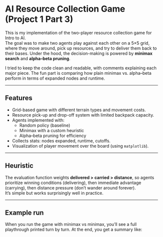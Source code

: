 # AI Resource Collection Game (Project 1 Part 3)

This is my implementation of the two-player resource collection game for Intro to AI.  
The goal was to make two agents play against each other on a 5×5 grid, where they move around, pick up resources, and try to deliver them back to their bases. Under the hood, the decision-making is powered by **minimax search** and **alpha–beta pruning**.

I tried to keep the code clean and readable, with comments explaining each major piece. The fun part is comparing how plain minimax vs. alpha–beta perform in terms of expanded nodes and runtime.

---

## Features
- Grid-based game with different terrain types and movement costs.
- Resource pick-up and drop-off system with limited backpack capacity.
- Agents implemented with:
  - Random policy (baseline)
  - Minimax with a custom heuristic
  - Alpha–beta pruning for efficiency
- Collects stats: nodes expanded, runtime, cutoffs.
- Visualization of player movement over the board (using `matplotlib`).

---

## Heuristic
The evaluation function weights **delivered > carried > distance**, so agents prioritize winning conditions (delivering), then immediate advantage (carrying), then distance pressure (don’t wander around forever).  
It’s simple but works surprisingly well in practice.

---

## Example run
When you run the game with minimax vs minimax, you’ll see a full playthrough printed turn by turn. At the end, you get a summary like:


